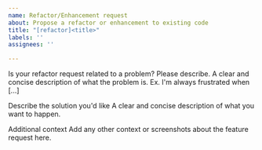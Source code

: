 ```yaml
---
name: Refactor/Enhancement request
about: Propose a refactor or enhancement to existing code
title: "[refactor]<title>"
labels: ''
assignees: ''

---
```


Is your refactor request related to a problem? Please describe.
A clear and concise description of what the problem is. Ex. I'm always frustrated when [...]

Describe the solution you'd like
A clear and concise description of what you want to happen.

Additional context
Add any other context or screenshots about the feature request here.

